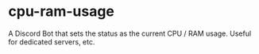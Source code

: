 # cpu-ram-usage
A Discord Bot that sets the status as the current CPU / RAM usage. Useful for dedicated servers, etc.
